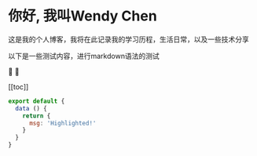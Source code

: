 # 你好, 我叫Wendy Chen

这是我的个人博客，我将在此记录我的学习历程，生活日常，以及一些技术分享

以下是一些测试内容，进行markdown语法的测试

:tada: :100:

[[toc]]


``` js {4}
export default {
  data () {
    return {
      msg: 'Highlighted!'
    }
  }
}
```
